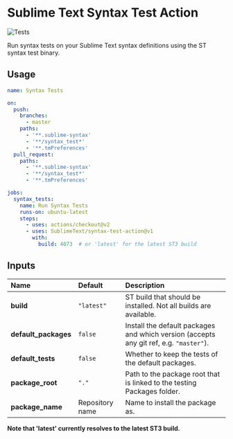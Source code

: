# Sublime Text Syntax Test Action

![Tests](https://github.com/SublimeText/syntax-test-action/workflows/Tests/badge.svg)

Run syntax tests on your Sublime Text syntax definitions
using the ST syntax test binary.

## Usage

```yaml
name: Syntax Tests

on:
  push:
    branches:
      - master
    paths:
      - '**.sublime-syntax'
      - '**/syntax_test*'
      - '**.tmPreferences'
  pull_request:
    paths:
      - '**.sublime-syntax'
      - '**/syntax_test*'
      - '**.tmPreferences'

jobs:
  syntax_tests:
    name: Run Syntax Tests
    runs-on: ubuntu-latest
    steps:
      - uses: actions/checkout@v2
      - uses: SublimeText/syntax-test-action@v1
        with:
          build: 4073  # or 'latest' for the latest ST3 build
```


## Inputs

| Name                 | Default         | Description                                                                            |
| :------------------- | :-------------- | :------------------------------------------------------------------------------------- |
| **build**            | `"latest"`      | ST build that should be installed. Not all builds are available.                       |
| **default_packages** | `false`         | Install the default packages and which version (accepts any git ref, e.g. `"master"`). |
| **default_tests**    | `false`         | Whether to keep the tests of the default packages.                                     |
| **package_root**     | `"."`           | Path to the package root that is linked to the testing Packages folder.                |
| **package_name**     | Repository name | Name to install the package as.                                                        |

**Note that 'latest' currently resolves to the latest ST3 build.**

